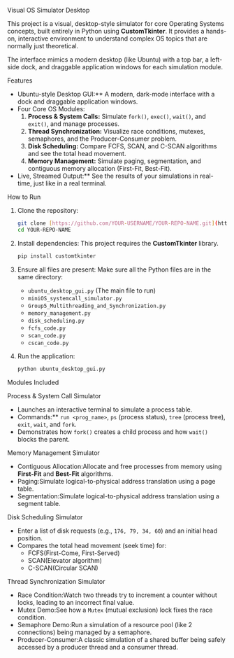 Visual OS Simulator Desktop

This project is a visual, desktop-style simulator for core Operating Systems concepts, built entirely in Python using **CustomTkinter**. It provides a hands-on, interactive environment to understand complex OS topics that are normally just theoretical.

The interface mimics a modern desktop (like Ubuntu) with a top bar, a left-side dock, and draggable application windows for each simulation module.

Features

* Ubuntu-style Desktop GUI:** A modern, dark-mode interface with a dock and draggable application windows.
* Four Core OS Modules:
    1.  **Process & System Calls:** Simulate `fork()`, `exec()`, `wait()`, and `exit()`, and manage processes.
    2.  **Thread Synchronization:** Visualize race conditions, mutexes, semaphores, and the Producer-Consumer problem.
    3.  **Disk Scheduling:** Compare FCFS, SCAN, and C-SCAN algorithms and see the total head movement.
    4.  **Memory Management:** Simulate paging, segmentation, and contiguous memory allocation (First-Fit, Best-Fit).
* Live, Streamed Output:** See the results of your simulations in real-time, just like in a real terminal.

How to Run

1.  Clone the repository:
    ```bash
    git clone [https://github.com/YOUR-USERNAME/YOUR-REPO-NAME.git](https://github.com/YOUR-USERNAME/YOUR-REPO-NAME.git)
    cd YOUR-REPO-NAME
    ```

2.  Install dependencies:
    This project requires the **CustomTkinter** library.
    ```bash
    pip install customtkinter
    ```

3.  Ensure all files are present:
    Make sure all the Python files are in the same directory:
    * `ubuntu_desktop_gui.py` (The main file to run)
    * `miniOS_systemcall_simulator.py`
    * `Group5_Multithreading_and_Synchronization.py`
    * `memory_management.py`
    * `disk_scheduling.py`
    * `fcfs_code.py`
    * `scan_code.py`
    * `cscan_code.py`

4.  Run the application:
    ```bash
    python ubuntu_desktop_gui.py
    ```

Modules Included

Process & System Call Simulator
* Launches an interactive terminal to simulate a process table.
* Commands:** `run <prog_name>`, `ps` (process status), `tree` (process tree), `exit`, `wait`, and `fork`.
* Demonstrates how `fork()` creates a child process and how `wait()` blocks the parent.

Memory Management Simulator
* Contiguous Allocation:Allocate and free processes from memory using **First-Fit** and **Best-Fit** algorithms.
* Paging:Simulate logical-to-physical address translation using a page table.
* Segmentation:Simulate logical-to-physical address translation using a segment table.

Disk Scheduling Simulator
* Enter a list of disk requests (e.g., `176, 79, 34, 60`) and an initial head position.
* Compares the total head movement (seek time) for:
    * FCFS(First-Come, First-Served)
    * SCAN(Elevator algorithm)
    * C-SCAN(Circular SCAN)

Thread Synchronization Simulator
* Race Condition:Watch two threads try to increment a counter without locks, leading to an incorrect final value.
* Mutex Demo:See how a `Mutex` (mutual exclusion) lock fixes the race condition.
* Semaphore Demo:Run a simulation of a resource pool (like 2 connections) being managed by a semaphore.
* Producer-Consumer:A classic simulation of a shared buffer being safely accessed by a producer thread and a consumer thread.
